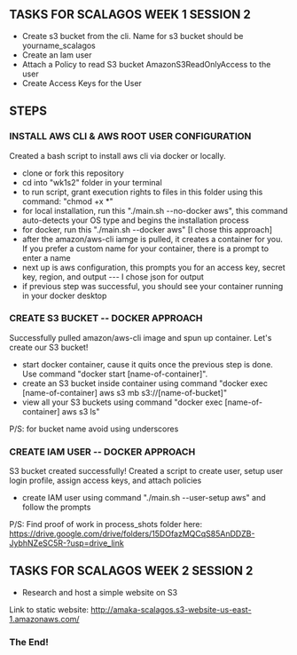 ## TASKS FOR SCALAGOS WEEK 1 SESSION 2
- Create s3 bucket from the cli. Name for s3 bucket should be yourname_scalagos
- Create an Iam user
- Attach a Policy to read S3 bucket AmazonS3ReadOnlyAccess to the user
- Create Access Keys for the User


## STEPS

### INSTALL AWS CLI & AWS ROOT USER CONFIGURATION
Created a bash script to install aws cli via docker or locally. 

- clone or fork this repository
- cd into "wk1s2" folder in your terminal
- to run script, grant execution rights to files in this folder using this command: "chmod +x *"
- for local installation, run this "./main.sh --no-docker aws", this command auto-detects your OS type and begins the installation process 
- for docker, run this "./main.sh --docker aws" [I chose this approach]
- after the amazon/aws-cli iamge is pulled, it creates a container for you. If you prefer a custom name for your container, there is a prompt to enter a name
- next up is aws configuration, this prompts you for an access key, secret key, region, and output --- I chose json for output
- if previous step was successful, you should see your container running in your docker desktop


### CREATE S3 BUCKET -- DOCKER APPROACH
Successfully pulled amazon/aws-cli image and spun up container. Let's create our S3 bucket!

- start docker container, cause it quits once the previous step is done. Use command "docker start [name-of-container]". 
- create an S3 bucket inside container using command "docker exec [name-of-container] aws s3 mb s3://[name-of-bucket]"
- view all your S3 buckets using command "docker exec [name-of-container] aws s3 ls"

P/S: for bucket name avoid using underscores

### CREATE IAM USER -- DOCKER APPROACH
S3 bucket created successfully! Created a script to create user, setup user login profile, assign access keys, and attach policies

- create IAM user using command "./main.sh --user-setup aws" and follow the prompts

P/S: Find proof of work in process_shots folder here: https://drive.google.com/drive/folders/15DOfazMQCqS85AnDDZB-JybhNZeSC5R-?usp=drive_link


## TASKS FOR SCALAGOS WEEK 2 SESSION 2
- Research and host a simple website on S3

Link to static website: http://amaka-scalagos.s3-website-us-east-1.amazonaws.com/
### The End!


